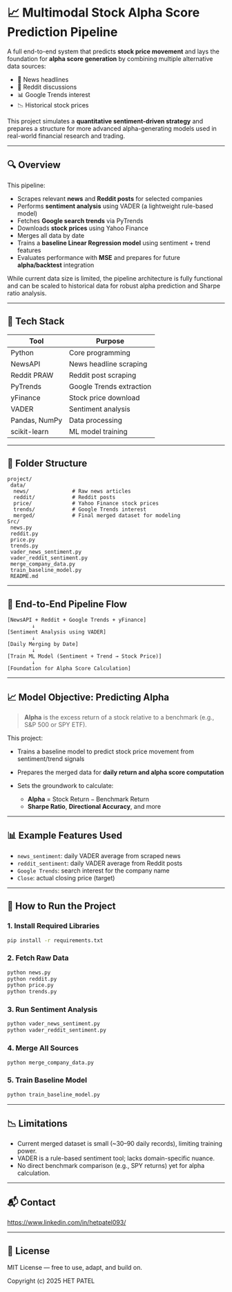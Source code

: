 # 📈 Multimodal Stock Alpha Score Prediction Pipeline

A full end-to-end system that predicts **stock price movement** and lays the foundation for **alpha score generation** by combining multiple alternative data sources:

* 📰 News headlines
* 🧠 Reddit discussions
* 📊 Google Trends interest
* 📉 Historical stock prices

This project simulates a **quantitative sentiment-driven strategy** and prepares a structure for more advanced alpha-generating models used in real-world financial research and trading.

---

## 🔍 Overview

This pipeline:

* Scrapes relevant **news** and **Reddit posts** for selected companies
* Performs **sentiment analysis** using VADER (a lightweight rule-based model)
* Fetches **Google search trends** via PyTrends
* Downloads **stock prices** using Yahoo Finance
* Merges all data by date
* Trains a **baseline Linear Regression model** using sentiment + trend features
* Evaluates performance with **MSE** and prepares for future **alpha/backtest** integration

While current data size is limited, the pipeline architecture is fully functional and can be scaled to historical data for robust alpha prediction and Sharpe ratio analysis.

---

## 💠 Tech Stack

| Tool          | Purpose                  |
| ------------- | ------------------------ |
| Python        | Core programming         |
| NewsAPI       | News headline scraping   |
| Reddit PRAW   | Reddit post scraping     |
| PyTrends      | Google Trends extraction |
| yFinance      | Stock price download     |
| VADER         | Sentiment analysis       |
| Pandas, NumPy | Data processing          |
| scikit-learn  | ML model training        |

---

## 📂 Folder Structure

```
project/
 data/
  news/              # Raw news articles
  reddit/            # Reddit posts
  price/             # Yahoo Finance stock prices
  trends/            # Google Trends interest
  merged/            # Final merged dataset for modeling
Src/
 news.py
 reddit.py
 price.py
 trends.py
 vader_news_sentiment.py
 vader_reddit_sentiment.py
 merge_company_data.py
 train_baseline_model.py
 README.md
```

---

## 🔄 End-to-End Pipeline Flow

```
[NewsAPI + Reddit + Google Trends + yFinance]
        ↓
[Sentiment Analysis using VADER]
        ↓
[Daily Merging by Date]
        ↓
[Train ML Model (Sentiment + Trend → Stock Price)]
        ↓
[Foundation for Alpha Score Calculation]
```

---

## 📈 Model Objective: Predicting Alpha

> **Alpha** is the excess return of a stock relative to a benchmark (e.g., S\&P 500 or SPY ETF).

This project:

* Trains a baseline model to predict stock price movement from sentiment/trend signals
* Prepares the merged data for **daily return and alpha score computation**
* Sets the groundwork to calculate:

  * **Alpha** = $\text{Stock Return} - \text{Benchmark Return}$
  * **Sharpe Ratio**, **Directional Accuracy**, and more

---

## 📊 Example Features Used

* `news_sentiment`: daily VADER average from scraped news
* `reddit_sentiment`: daily VADER average from Reddit posts
* `Google Trends`: search interest for the company name
* `Close`: actual closing price (target)

---

## 🚀 How to Run the Project

### 1. Install Required Libraries

```bash
pip install -r requirements.txt
```

### 2. Fetch Raw Data

```bash
python news.py
python reddit.py
python price.py
python trends.py
```

### 3. Run Sentiment Analysis

```bash
python vader_news_sentiment.py
python vader_reddit_sentiment.py
```

### 4. Merge All Sources

```bash
python merge_company_data.py
```

### 5. Train Baseline Model

```bash
python train_baseline_model.py
```

---

## 📉 Limitations

* Current merged dataset is small (\~30–90 daily records), limiting training power.
* VADER is a rule-based sentiment tool; lacks domain-specific nuance.
* No direct benchmark comparison (e.g., SPY returns) yet for alpha calculation.

---

## 📬 Contact

https://www.linkedin.com/in/hetpatel093/

---

## 📜 License

MIT License — free to use, adapt, and build on.

Copyright (c) 2025 HET PATEL
